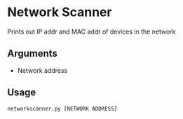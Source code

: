 # Network Scanner
Prints out IP addr and MAC addr of devices in the network

## Arguments 
  - Network address

## Usage
```
networkscanner.py [NETWORK ADDRESS]
```
